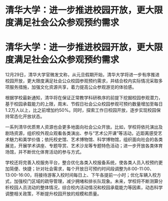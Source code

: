 # 清华大学：进一步推进校园开放，更大限度满足社会公众参观预约需求

# 清华大学：进一步推进校园开放，更大限度满足社会公众参观预约需求

12月29日，清华大学官微发文称，从元旦假期开始，清华大学将进一步有序推进校园开放，更大限度满足社会公众校园参观预约需求，并结合校内实际情况采取多项服务措施，加强文化资源共享，着力提高公众参观游览的体验感。

根据学校最新通知，清华将在保证正常教学科研秩序的前提下挖掘校园参观潜力，基于校园承载能力的上限，周末、节假日社会公众校园参观可预约数量增加至每日1.2万人以上，比之前增加约50%。同时，探索工作日校园开放，逐步实现校园保持常态化开放状态。

一系列清华优质育人资源也会更多地面向社会公众开放。比如，学校将依托演出及剧场资源，组织校外观众观看各类演出、参与“艺术公开课”等活动，近距离感受艺术魅力和美学价值；依托校史馆、艺术博物馆、科学博物馆，组织面向社会的各类展览，开展学术讲座、专题导赏、艺术沙龙等专题特色活动；进一步开放各类体育场馆，并不断优化体育活动的参与方式。

学校还将完善入校服务平台，整合优化各类入校报备系统，使各类人员入校预约更加简便、快捷；针对社会需求，每个开放日可预约时间段调整为8:00-11:00、13:00-16:00，将接待游客入校时间每日上、下午各提前一小时；优化车辆入校方式，加强校门区域的疏导管理，减少拥堵和排长队现象。未来，学校将不断测算分析校园人员流动的整体情况，综合校内活动情况和校园承载能力等因素，动态科学调整相关政策，不断提升校园开放的规模和质量。

